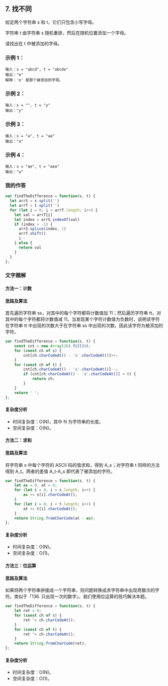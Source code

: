 ## 7. 找不同

给定两个字符串 s 和 t，它们只包含小写字母。

字符串 t 由字符串 s 随机重排，然后在随机位置添加一个字母。

请找出在 t 中被添加的字母。

### 示例 1：

```
输入：s = "abcd", t = "abcde"
输出："e"
解释：'e' 是那个被添加的字母。
```

### 示例 2：

```
输入：s = "", t = "y"
输出："y"
```

### 示例 3：

```
输入：s = "a", t = "aa"
输出："a"
```

### 示例 4：

```
输入：s = "ae", t = "aea"
输出："a"
```
### 我的作答

```js
var findTheDifference = function(s, t) {
  let arrS = s.split('')
  let arrT = t.split('')
  for (let i = 0; i < arrT.length; i++) {
    let val = arrT[i]
    let index = arrS.indexOf(val)
    if (index > -1) {
      arrS.splice(index, 1)
      arrT.shift()
      i--
    } else {
      return val
    }
  }
};
```

### 文字题解

#### 方法一：计数

#### 思路及算法

首先遍历字符串 ss，对其中的每个字符都将计数值加 11；然后遍历字符串 tt，对其中的每个字符都将计数值减 11。当发现某个字符计数值为负数时，说明该字符在字符串 tt 中出现的次数大于在字符串 ss 中出现的次数，因此该字符为被添加的字符。

```js
var findTheDifference = function(s, t) {
    const cnt = new Array(26).fill(0);
    for (const ch of s) {
        cnt[ch.charCodeAt() - 'a'.charCodeAt()]++;
    }
    for (const ch of t) {
        cnt[ch.charCodeAt() - 'a'.charCodeAt()]--;
        if (cnt[ch.charCodeAt() - 'a'.charCodeAt()] < 0) {
            return ch;
        }
    }
    return ' ';
};
```

#### 复杂度分析

* 时间复杂度：O(N)，其中 N 为字符串的长度。
* 空间复杂度：O(N)。

#### 方法二：求和

#### 思路及算法

将字符串 s 中每个字符的 ASCII 码的值求和，得到 A_s；对字符串 t 同样的方法得到 A_t。两者的差值 A_t-A_s 即代表了被添加的字符。

```js
var findTheDifference = function(s, t) {
    let as = 0, at = 0;
    for (let i = 0; i < s.length; i++) {
        as += s[i].charCodeAt();
    }
    for (let i = 0; i < t.length; i++) {
        at += t[i].charCodeAt();
    }
    return String.fromCharCode(at - as);
};
```

#### 复杂度分析

* 时间复杂度：O(N)。
* 空间复杂度：O(1)。

#### 方法三：位运算

#### 思路及算法

如果将两个字符串拼接成一个字符串，则问题转换成求字符串中出现奇数次的字符。类似于「136. 只出现一次的数字」，我们使用位运算的技巧解决本题。

```js
var findTheDifference = function(s, t) {
    let ret = 0;
    for (const ch of s) {
        ret ^= ch.charCodeAt();
    }
    for (const ch of t) {
        ret ^= ch.charCodeAt();
    }
    return String.fromCharCode(ret);
};
```

#### 复杂度分析

* 时间复杂度：O(N)。
* 空间复杂度：O(1)。